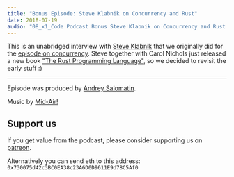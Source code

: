 ```yaml
---
title: "Bonus Episode: Steve Klabnik on Concurrency and Rust"
date: 2018-07-19
audio: "08_x1_Code Podcast Bonus Steve Klabnik on Concurrency and Rust.mp3"
---
```


This is an unabridged interview with [Steve Klabnik](https://www.steveklabnik.com/)
that we originally did for the
[episode on concurrency](https://codepodcast.com/posts/2016-02-04-episode-1-concurrency-multithreading/).
Steve together with Carol Nichols just
released a new book ["The Rust Programming Language"](https://www.amazon.com/Rust-Programming-Language-Steve-Klabnik/dp/1593278284),
so we decided to revisit the early stuff :)

---

Episode was produced by [Andrey Salomatin](https://flpvsk.com).

Music by [Mid-Air!](https://soundcloud.com/mid_air)


## Support us

If you get value from the podcast, please consider supporting us on [patreon](https://www.patreon.com/codepodcast).

Alternatively you can send eth to this address:
<code style='word-break: break-word'>
  0x730075d42c3BC0EA38c23A6D0D9611E9d78C5Af0
</code>

